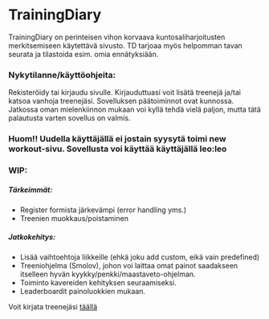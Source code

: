 # TrainingDiary

TrainingDiary on perinteisen vihon korvaava kuntosaliharjoitusten merkitsemiseen käytettävä sivusto.
TD tarjoaa myös helpomman tavan seurata ja tilastoida esim. omia ennätyksiään. 

### Nykytilanne/käyttöohjeita:

Rekisteröidy tai kirjaudu sivulle. Kirjauduttuasi voit lisätä treenejä ja/tai katsoa vanhoja treenejäsi.
Sovelluksen päätoiminnot ovat kunnossa. Jatkossa oman mielenkiinnon mukaan voi kyllä tehdä vielä paljon, mutta tätä palautusta varten sovellus on valmis.


### Huom!! Uudella käyttäjällä ei jostain syysytä toimi new workout-sivu. Sovellusta voi käyttää käyttäjällä leo:leo
### WIP:

##### Tärkeimmät:

- Register formista järkevämpi (error handling yms.)
- Treenien muokkaus/poistaminen

##### Jatkokehitys:

- Lisää vaihtoehtoja liikkeille (ehkä joku add custom, eikä vain predefined)
- Treeniohjelma (Smolov), johon voi laittaa omat painot saadakseen itselleen hyvän kyykky/penkki/maastaveto-ohjelman.
- Toiminto kavereiden kehityksen seuraamiseksi.
- Leaderboardit painoluokkien mukaan.

Voit kirjata treenejäsi [täällä](https://tsoha-trainingdiary.herokuapp.com/)
